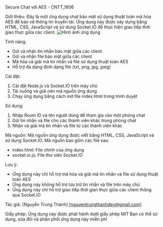 Secure Chat với AES - CNTT_1606

Giới thiệu:
Đây là một ứng dụng chat bảo mật sử dụng thuật toán mã hóa AES để bảo vệ thông tin truyền tải. Ứng dụng này được xây dựng bằng HTML, CSS, JavaScript và sử dụng Socket.IO để thực hiện giao tiếp thời gian thực giữa các client.
<img src="./imageWebsiteChat" alt="Hình ảnh ứng dụng">

Tính năng:
- Gửi và nhận tin nhắn bảo mật giữa các client
- Gửi và nhận file bảo mật giữa các client
- Mã hóa và giải mã tin nhắn và file sử dụng thuật toán AES
- Hỗ trợ đa dạng định dạng file (txt, png, jpg, jpeg)

Cài đặt:
1. Cài đặt Node.js và Socket.IO trên máy chủ
2. Tải xuống và giải nén mã nguồn ứng dụng
3. Chạy ứng dụng bằng cách mở file index.html trong trình duyệt

Sử dụng:
1. Nhập Room ID và tên người dùng để tham gia vào một phòng chat
2. Gửi tin nhắn và file cho các thành viên khác trong phòng chat
3. Nhận và giải mã tin nhắn và file từ các thành viên khác

Mã nguồn:
Mã nguồn ứng dụng được viết bằng HTML, CSS, JavaScript và sử dụng Socket.IO. Mã nguồn bao gồm các file sau:
- index.html: File chính của ứng dụng
- socket.io.js: File thư viện Socket.IO

Lưu ý:
- Ứng dụng này chỉ hỗ trợ mã hóa và giải mã tin nhắn và file sử dụng thuật toán AES
- Ứng dụng này không hỗ trợ lưu trữ tin nhắn và file trên máy chủ
- Ứng dụng này chỉ hỗ trợ giao tiếp thời gian thực giữa các client thông qua Socket.IO

Tác giả:
[Nguyễn Trung Thành]
[nguyentrungthanhdev@gmail.com]

Giấy phép:
Ứng dụng này được phát hành dưới giấy phép MIT
Bạn có thể sử dụng, sửa đổi và phân phối ứng dụng này miễn phí
